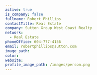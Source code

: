 ```yaml
---
active: true
is_company: false
fullname: Robert Phillips
contactTitle: Real Estate
company: Sutton Group West Coast Realty
network:
  - Real Estate
phoneOffice: 604-777-4156
email: robertphillips@sutton.com
image_path:
color:
website:
profile_image_path: /images/person.png
---
```




